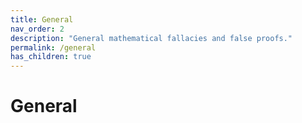 ```yaml
---
title: General
nav_order: 2
description: "General mathematical fallacies and false proofs."
permalink: /general
has_children: true
---
```


# General
